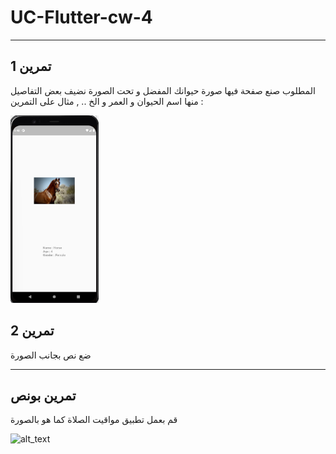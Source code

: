 # UC-Flutter-cw-4

---

## تمرين 1

المطلوب صنع صفحة فيها صورة حيوانك المفضل و تحت الصورة نضيف بعض التفاصيل منها اسم الحيوان و العمر و الخ .. , مثال على التمرين :

<img src="images/c4-cw2.jpg" height="300"/>

## تمرين 2
ضع نص بجانب الصورة

---

## تمرين بونص

قم بعمل تطبيق مواقيت الصلاة كما هو بالصورة

<img src="https://github.com/codedlabs/UC-Flutter-cw-4/blob/main/images/cw2.png" width="200" alt="alt_text" title="image_tooltip">
